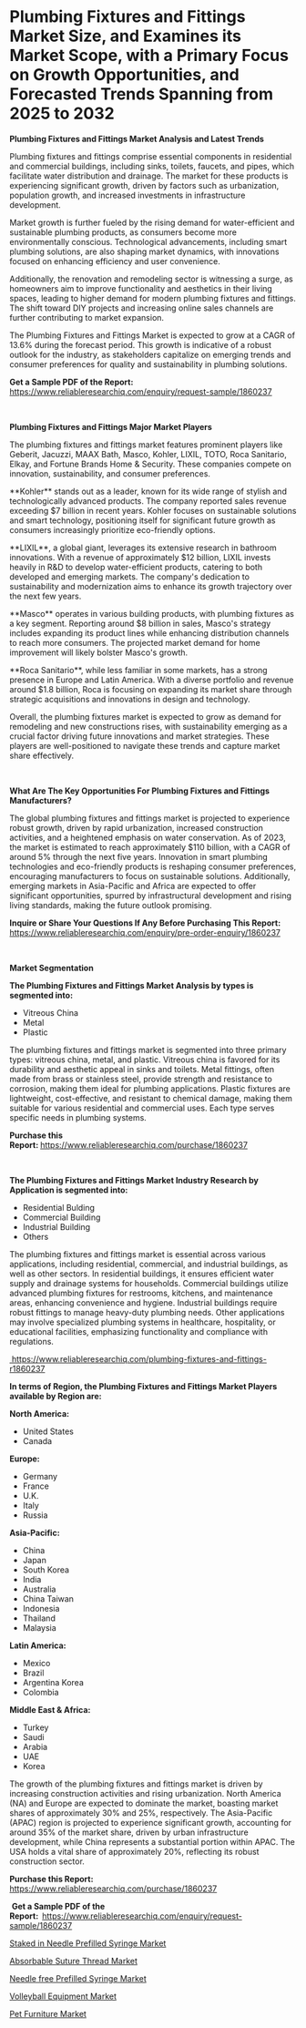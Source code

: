 <p><h1>Plumbing Fixtures and Fittings Market Size, and Examines its Market Scope, with a Primary Focus on Growth Opportunities, and Forecasted Trends Spanning from 2025 to 2032</h1></p><p><strong>Plumbing Fixtures and Fittings Market Analysis and Latest Trends</strong></p>
<p><p>Plumbing fixtures and fittings comprise essential components in residential and commercial buildings, including sinks, toilets, faucets, and pipes, which facilitate water distribution and drainage. The market for these products is experiencing significant growth, driven by factors such as urbanization, population growth, and increased investments in infrastructure development.</p><p>Market growth is further fueled by the rising demand for water-efficient and sustainable plumbing products, as consumers become more environmentally conscious. Technological advancements, including smart plumbing solutions, are also shaping market dynamics, with innovations focused on enhancing efficiency and user convenience.</p><p>Additionally, the renovation and remodeling sector is witnessing a surge, as homeowners aim to improve functionality and aesthetics in their living spaces, leading to higher demand for modern plumbing fixtures and fittings. The shift toward DIY projects and increasing online sales channels are further contributing to market expansion.</p><p>The Plumbing Fixtures and Fittings Market is expected to grow at a CAGR of 13.6% during the forecast period. This growth is indicative of a robust outlook for the industry, as stakeholders capitalize on emerging trends and consumer preferences for quality and sustainability in plumbing solutions.</p></p>
<p><strong>Get a Sample PDF of the Report:&nbsp;</strong> <a href="https://www.reliableresearchiq.com/enquiry/request-sample/1860237?utm_campaign=1137&utm_medium=2&utm_source=Github&utm_content=ia&utm_term=05022025&utm_id=plumbing-fixtures-and-fittings">https://www.reliableresearchiq.com/enquiry/request-sample/1860237</a></p>
<p>&nbsp;</p>
<p><strong>Plumbing Fixtures and Fittings Major Market Players</strong></p>
<p><p>The plumbing fixtures and fittings market features prominent players like Geberit, Jacuzzi, MAAX Bath, Masco, Kohler, LIXIL, TOTO, Roca Sanitario, Elkay, and Fortune Brands Home & Security. These companies compete on innovation, sustainability, and consumer preferences.</p><p>**Kohler** stands out as a leader, known for its wide range of stylish and technologically advanced products. The company reported sales revenue exceeding $7 billion in recent years. Kohler focuses on sustainable solutions and smart technology, positioning itself for significant future growth as consumers increasingly prioritize eco-friendly options.</p><p>**LIXIL**, a global giant, leverages its extensive research in bathroom innovations. With a revenue of approximately $12 billion, LIXIL invests heavily in R&D to develop water-efficient products, catering to both developed and emerging markets. The company's dedication to sustainability and modernization aims to enhance its growth trajectory over the next few years.</p><p>**Masco** operates in various building products, with plumbing fixtures as a key segment. Reporting around $8 billion in sales, Masco's strategy includes expanding its product lines while enhancing distribution channels to reach more consumers. The projected market demand for home improvement will likely bolster Masco's growth.</p><p>**Roca Sanitario**, while less familiar in some markets, has a strong presence in Europe and Latin America. With a diverse portfolio and revenue around $1.8 billion, Roca is focusing on expanding its market share through strategic acquisitions and innovations in design and technology.</p><p>Overall, the plumbing fixtures market is expected to grow as demand for remodeling and new constructions rises, with sustainability emerging as a crucial factor driving future innovations and market strategies. These players are well-positioned to navigate these trends and capture market share effectively.</p></p>
<p>&nbsp;</p>
<p><strong>What Are The Key Opportunities For Plumbing Fixtures and Fittings Manufacturers?</strong></p>
<p><p>The global plumbing fixtures and fittings market is projected to experience robust growth, driven by rapid urbanization, increased construction activities, and a heightened emphasis on water conservation. As of 2023, the market is estimated to reach approximately $110 billion, with a CAGR of around 5% through the next five years. Innovation in smart plumbing technologies and eco-friendly products is reshaping consumer preferences, encouraging manufacturers to focus on sustainable solutions. Additionally, emerging markets in Asia-Pacific and Africa are expected to offer significant opportunities, spurred by infrastructural development and rising living standards, making the future outlook promising.</p></p>
<p><strong>Inquire or Share Your Questions If Any Before Purchasing This Report:</strong> <a href="https://www.reliableresearchiq.com/enquiry/pre-order-enquiry/1860237?utm_campaign=1137&utm_medium=2&utm_source=Github&utm_content=ia&utm_term=05022025&utm_id=plumbing-fixtures-and-fittings">https://www.reliableresearchiq.com/enquiry/pre-order-enquiry/1860237</a></p>
<p>&nbsp;</p>
<p><strong>Market Segmentation</strong></p>
<p><strong>The Plumbing Fixtures and Fittings Market Analysis by types is segmented into:</strong></p>
<p><ul><li>Vitreous China</li><li>Metal</li><li>Plastic</li></ul></p>
<p><p>The plumbing fixtures and fittings market is segmented into three primary types: vitreous china, metal, and plastic. Vitreous china is favored for its durability and aesthetic appeal in sinks and toilets. Metal fittings, often made from brass or stainless steel, provide strength and resistance to corrosion, making them ideal for plumbing applications. Plastic fixtures are lightweight, cost-effective, and resistant to chemical damage, making them suitable for various residential and commercial uses. Each type serves specific needs in plumbing systems.</p></p>
<p><strong>Purchase this Report:&nbsp;</strong><a href="https://www.reliableresearchiq.com/purchase/1860237?utm_campaign=1137&utm_medium=2&utm_source=Github&utm_content=ia&utm_term=05022025&utm_id=plumbing-fixtures-and-fittings">https://www.reliableresearchiq.com/purchase/1860237</a></p>
<p>&nbsp;</p>
<p><strong>The Plumbing Fixtures and Fittings Market Industry Research by Application is segmented into:</strong></p>
<p><ul><li>Residential Bulding</li><li>Commercial Building</li><li>Industrial Building</li><li>Others</li></ul></p>
<p><p>The plumbing fixtures and fittings market is essential across various applications, including residential, commercial, and industrial buildings, as well as other sectors. In residential buildings, it ensures efficient water supply and drainage systems for households. Commercial buildings utilize advanced plumbing fixtures for restrooms, kitchens, and maintenance areas, enhancing convenience and hygiene. Industrial buildings require robust fittings to manage heavy-duty plumbing needs. Other applications may involve specialized plumbing systems in healthcare, hospitality, or educational facilities, emphasizing functionality and compliance with regulations.</p></p>
<p><a href="https://www.reliableresearchiq.com/plumbing-fixtures-and-fittings-r1860237?utm_campaign=1137&utm_medium=2&utm_source=Github&utm_content=ia&utm_term=05022025&utm_id=plumbing-fixtures-and-fittings">&nbsp;https://www.reliableresearchiq.com/plumbing-fixtures-and-fittings-r1860237</a></p>
<p><strong>In terms of Region, the Plumbing Fixtures and Fittings Market Players available by Region are:</strong></p>
<p>
    <p> <strong> North America: </strong>
        <ul>
            <li>United States</li>
            <li>Canada</li>
        </ul>
        </p> 
    <p> <strong> Europe: </strong>
        <ul>
            <li>Germany</li>
            <li>France</li>
            <li>U.K.</li>
            <li>Italy</li>
            <li>Russia</li>
        </ul>
        </p> 
    <p> <strong> Asia-Pacific: </strong>
        <ul>
            <li>China</li>
            <li>Japan</li>
            <li>South Korea</li>
            <li>India</li>
            <li>Australia</li>
            <li>China Taiwan</li>
            <li>Indonesia</li>
            <li>Thailand</li>
            <li>Malaysia</li>
        </ul>
        </p> 
    <p> <strong> Latin America: </strong>
        <ul>
            <li>Mexico</li>
            <li>Brazil</li>
            <li>Argentina Korea</li>
            <li>Colombia</li>
        </ul>
        </p> 
    <p> <strong> Middle East & Africa: </strong>
        <ul>
            <li>Turkey</li>
            <li>Saudi</li>
            <li>Arabia</li>
            <li>UAE</li>
            <li>Korea</li>
        </ul>
    </p>
    </p>
<p><p>The growth of the plumbing fixtures and fittings market is driven by increasing construction activities and rising urbanization. North America (NA) and Europe are expected to dominate the market, boasting market shares of approximately 30% and 25%, respectively. The Asia-Pacific (APAC) region is projected to experience significant growth, accounting for around 35% of the market share, driven by urban infrastructure development, while China represents a substantial portion within APAC. The USA holds a vital share of approximately 20%, reflecting its robust construction sector.</p></p>
<p><strong>Purchase this Report: </strong><a href="https://www.reliableresearchiq.com/purchase/1860237?utm_campaign=1137&utm_medium=2&utm_source=Github&utm_content=ia&utm_term=05022025&utm_id=plumbing-fixtures-and-fittings">https://www.reliableresearchiq.com/purchase/1860237</a></p>
<p>&nbsp;<strong>Get a Sample PDF of the Report:&nbsp;&nbsp;</strong><a href="https://www.reliableresearchiq.com/enquiry/request-sample/1860237?utm_campaign=1137&utm_medium=2&utm_source=Github&utm_content=ia&utm_term=05022025&utm_id=plumbing-fixtures-and-fittings">https://www.reliableresearchiq.com/enquiry/request-sample/1860237</a></p>
<p><strong></strong></p>
<p><p><a href="https://www.linkedin.com/pulse/market-size-trends-staked-needle-prefilled-syringe-14-2oy8e?utm_campaign=1137&utm_medium=2&utm_source=Github&utm_content=ia&utm_term=05022025&utm_id=plumbing-fixtures-and-fittings">Staked in Needle Prefilled Syringe Market</a></p><p><a href="https://www.linkedin.com/pulse/absorbable-suture-thread-market-analysis-indicates-favorable-vewme?utm_campaign=1137&utm_medium=2&utm_source=Github&utm_content=ia&utm_term=05022025&utm_id=plumbing-fixtures-and-fittings">Absorbable Suture Thread Market</a></p><p><a href="https://www.linkedin.com/pulse/forecasts-growth-opportunities-needle-free-prefilled-wjvde?utm_campaign=1137&utm_medium=2&utm_source=Github&utm_content=ia&utm_term=05022025&utm_id=plumbing-fixtures-and-fittings">Needle free Prefilled Syringe Market</a></p><p><a href="https://github.com/ahmalaloanne/Market-Research-Report-List-1/blob/main/volleyball-equipment-market.md?utm_campaign=1137&utm_medium=2&utm_source=Github&utm_content=ia&utm_term=05022025&utm_id=plumbing-fixtures-and-fittings">Volleyball Equipment Market</a></p><p><a href="https://github.com/njockebogris/Market-Research-Report-List-1/blob/main/pet-furniture-market.md?utm_campaign=1137&utm_medium=2&utm_source=Github&utm_content=ia&utm_term=05022025&utm_id=plumbing-fixtures-and-fittings">Pet Furniture Market</a></p></p>